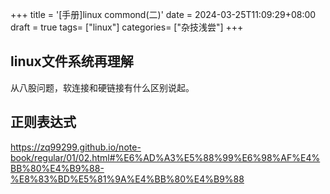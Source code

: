 +++
title = '[手册]linux commond(二)'
date = 2024-03-25T11:09:29+08:00
draft = true
tags= ["linux"]
categories= ["杂技浅尝"]
+++
## linux文件系统再理解  
从八股问题，软连接和硬链接有什么区别说起。
## 正则表达式
https://zq99299.github.io/note-book/regular/01/02.html#%E6%AD%A3%E5%88%99%E6%98%AF%E4%BB%80%E4%B9%88-%E8%83%BD%E5%81%9A%E4%BB%80%E4%B9%88